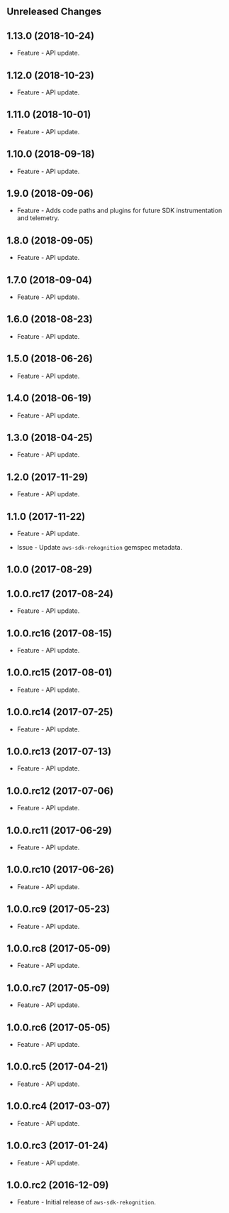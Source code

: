 Unreleased Changes
------------------

1.13.0 (2018-10-24)
------------------

* Feature - API update.

1.12.0 (2018-10-23)
------------------

* Feature - API update.

1.11.0 (2018-10-01)
------------------

* Feature - API update.

1.10.0 (2018-09-18)
------------------

* Feature - API update.

1.9.0 (2018-09-06)
------------------

* Feature - Adds code paths and plugins for future SDK instrumentation and telemetry.

1.8.0 (2018-09-05)
------------------

* Feature - API update.

1.7.0 (2018-09-04)
------------------

* Feature - API update.

1.6.0 (2018-08-23)
------------------

* Feature - API update.

1.5.0 (2018-06-26)
------------------

* Feature - API update.

1.4.0 (2018-06-19)
------------------

* Feature - API update.

1.3.0 (2018-04-25)
------------------

* Feature - API update.

1.2.0 (2017-11-29)
------------------

* Feature - API update.

1.1.0 (2017-11-22)
------------------

* Feature - API update.

* Issue - Update `aws-sdk-rekognition` gemspec metadata.

1.0.0 (2017-08-29)
------------------

1.0.0.rc17 (2017-08-24)
------------------

* Feature - API update.

1.0.0.rc16 (2017-08-15)
------------------

* Feature - API update.

1.0.0.rc15 (2017-08-01)
------------------

* Feature - API update.

1.0.0.rc14 (2017-07-25)
------------------

* Feature - API update.

1.0.0.rc13 (2017-07-13)
------------------

* Feature - API update.

1.0.0.rc12 (2017-07-06)
------------------

* Feature - API update.

1.0.0.rc11 (2017-06-29)
------------------

* Feature - API update.

1.0.0.rc10 (2017-06-26)
------------------

* Feature - API update.

1.0.0.rc9 (2017-05-23)
------------------

* Feature - API update.

1.0.0.rc8 (2017-05-09)
------------------

* Feature - API update.

1.0.0.rc7 (2017-05-09)
------------------

* Feature - API update.

1.0.0.rc6 (2017-05-05)
------------------

* Feature - API update.

1.0.0.rc5 (2017-04-21)
------------------

* Feature - API update.

1.0.0.rc4 (2017-03-07)
------------------

* Feature - API update.

1.0.0.rc3 (2017-01-24)
------------------

* Feature - API update.

1.0.0.rc2 (2016-12-09)
------------------

* Feature - Initial release of `aws-sdk-rekognition`.

